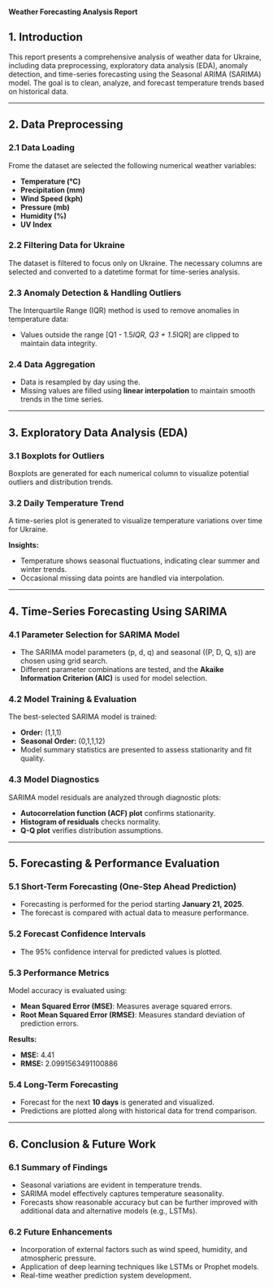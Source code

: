 **Weather Forecasting Analysis Report**

## **1. Introduction**
This report presents a comprehensive analysis of weather data for Ukraine, including data preprocessing, exploratory data analysis (EDA), anomaly detection, and time-series forecasting using the Seasonal ARIMA (SARIMA) model. The goal is to clean, analyze, and forecast temperature trends based on historical data.

---
## **2. Data Preprocessing**
### **2.1 Data Loading**
Frome the dataset are selected the following numerical weather variables:
- **Temperature (°C)**
- **Precipitation (mm)**
- **Wind Speed (kph)**
- **Pressure (mb)**
- **Humidity (%)**
- **UV Index**

### **2.2 Filtering Data for Ukraine**
The dataset is filtered to focus only on Ukraine. The necessary columns are selected and converted to a datetime format for time-series analysis.

### **2.3 Anomaly Detection & Handling Outliers**
The Interquartile Range (IQR) method is used to remove anomalies in temperature data:
- Values outside the range \[Q1 - 1.5*IQR, Q3 + 1.5*IQR\] are clipped to maintain data integrity.

### **2.4 Data Aggregation**
- Data is resampled by day using the.
- Missing values are filled using **linear interpolation** to maintain smooth trends in the time series.

---
## **3. Exploratory Data Analysis (EDA)**
### **3.1 Boxplots for Outliers**
Boxplots are generated for each numerical column to visualize potential outliers and distribution trends.

### **3.2 Daily Temperature Trend**
A time-series plot is generated to visualize temperature variations over time for Ukraine.

**Insights:**
- Temperature shows seasonal fluctuations, indicating clear summer and winter trends.
- Occasional missing data points are handled via interpolation.

---
## **4. Time-Series Forecasting Using SARIMA**
### **4.1 Parameter Selection for SARIMA Model**
- The SARIMA model parameters \(p, d, q\) and seasonal \((P, D, Q, s)\) are chosen using grid search.
- Different parameter combinations are tested, and the **Akaike Information Criterion (AIC)** is used for model selection.

### **4.2 Model Training & Evaluation**
The best-selected SARIMA model is trained:
- **Order:** (1,1,1)
- **Seasonal Order:** (0,1,1,12)
- Model summary statistics are presented to assess stationarity and fit quality.

### **4.3 Model Diagnostics**
SARIMA model residuals are analyzed through diagnostic plots:
- **Autocorrelation function (ACF) plot** confirms stationarity.
- **Histogram of residuals** checks normality.
- **Q-Q plot** verifies distribution assumptions.

---
## **5. Forecasting & Performance Evaluation**
### **5.1 Short-Term Forecasting (One-Step Ahead Prediction)**
- Forecasting is performed for the period starting **January 21, 2025**.
- The forecast is compared with actual data to measure performance.

### **5.2 Forecast Confidence Intervals**
- The 95% confidence interval for predicted values is plotted.

### **5.3 Performance Metrics**
Model accuracy is evaluated using:
- **Mean Squared Error (MSE)**: Measures average squared errors.
- **Root Mean Squared Error (RMSE)**: Measures standard deviation of prediction errors.

**Results:**
- **MSE:** 4.41
- **RMSE:**  2.0991563491100886

### **5.4 Long-Term Forecasting**
- Forecast for the next **10 days** is generated and visualized.
- Predictions are plotted along with historical data for trend comparison.

---
## **6. Conclusion & Future Work**
### **6.1 Summary of Findings**
- Seasonal variations are evident in temperature trends.
- SARIMA model effectively captures temperature seasonality.
- Forecasts show reasonable accuracy but can be further improved with additional data and alternative models (e.g., LSTMs).

### **6.2 Future Enhancements**
- Incorporation of external factors such as wind speed, humidity, and atmospheric pressure.
- Application of deep learning techniques like LSTMs or Prophet models.
- Real-time weather prediction system development.

